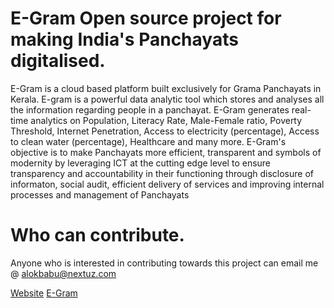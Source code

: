 # E-Gram Open source project for making India's Panchayats digitalised.
E-Gram is a cloud based platform built exclusively for Grama Panchayats in Kerala. E-gram is a powerful data analytic tool which stores and analyses all the information regarding people in a panchayat. E-Gram generates real-time analytics on Population, Literacy Rate, Male-Female ratio, Poverty Threshold, Internet Penetration, Access to electricity (percentage), Access to clean water (percentage), Healthcare and many more. E-Gram's objective is to make Panchayats more efficient, transparent and symbols of modernity by leveraging ICT at the cutting edge level to ensure transparency and accountability in their functioning through disclosure of informaton, social audit, efficient delivery of services and improving internal processes and management of Panchayats


# Who can contribute.
Anyone who is interested in contributing towards this project can email me @ alokbabu@nextuz.com

[Website](http://nextuz.com/)
[E-Gram](http://nextuz.com/products/egram)
